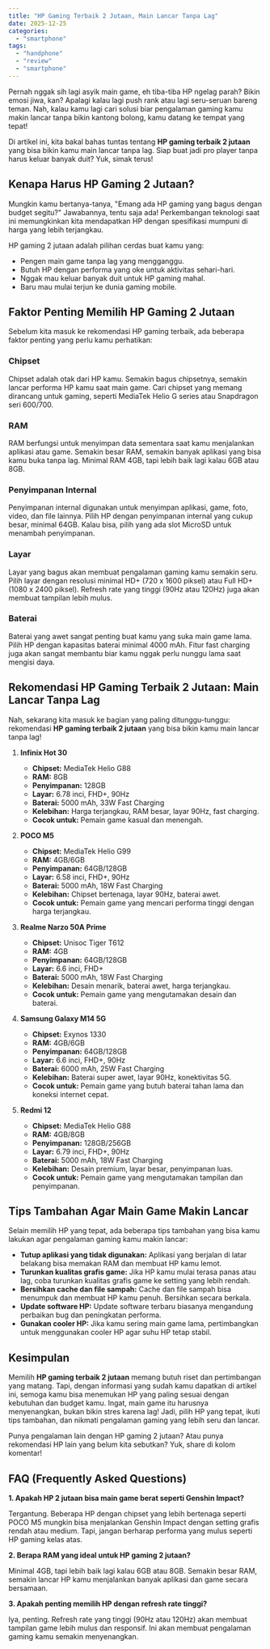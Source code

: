 ```yaml
---
title: "HP Gaming Terbaik 2 Jutaan, Main Lancar Tanpa Lag"
date: 2025-12-25
categories: 
  - "smartphone"
tags: 
  - "handphone"
  - "review"
  - "smartphone"
---
```


Pernah nggak sih lagi asyik main game, eh tiba-tiba HP ngelag parah? Bikin emosi jiwa, kan? Apalagi kalau lagi push rank atau lagi seru-seruan bareng teman. Nah, kalau kamu lagi cari solusi biar pengalaman gaming kamu makin lancar tanpa bikin kantong bolong, kamu datang ke tempat yang tepat!

Di artikel ini, kita bakal bahas tuntas tentang **HP gaming terbaik 2 jutaan** yang bisa bikin kamu main lancar tanpa lag. Siap buat jadi pro player tanpa harus keluar banyak duit? Yuk, simak terus!

## Kenapa Harus HP Gaming 2 Jutaan?

Mungkin kamu bertanya-tanya, "Emang ada HP gaming yang bagus dengan budget segitu?" Jawabannya, tentu saja ada! Perkembangan teknologi saat ini memungkinkan kita mendapatkan HP dengan spesifikasi mumpuni di harga yang lebih terjangkau.

HP gaming 2 jutaan adalah pilihan cerdas buat kamu yang:

- Pengen main game tanpa lag yang mengganggu.
- Butuh HP dengan performa yang oke untuk aktivitas sehari-hari.
- Nggak mau keluar banyak duit untuk HP gaming mahal.
- Baru mau mulai terjun ke dunia gaming mobile.

## Faktor Penting Memilih HP Gaming 2 Jutaan

Sebelum kita masuk ke rekomendasi HP gaming terbaik, ada beberapa faktor penting yang perlu kamu perhatikan:

### Chipset

Chipset adalah otak dari HP kamu. Semakin bagus chipsetnya, semakin lancar performa HP kamu saat main game. Cari chipset yang memang dirancang untuk gaming, seperti MediaTek Helio G series atau Snapdragon seri 600/700.

### RAM

RAM berfungsi untuk menyimpan data sementara saat kamu menjalankan aplikasi atau game. Semakin besar RAM, semakin banyak aplikasi yang bisa kamu buka tanpa lag. Minimal RAM 4GB, tapi lebih baik lagi kalau 6GB atau 8GB.

### Penyimpanan Internal

Penyimpanan internal digunakan untuk menyimpan aplikasi, game, foto, video, dan file lainnya. Pilih HP dengan penyimpanan internal yang cukup besar, minimal 64GB. Kalau bisa, pilih yang ada slot MicroSD untuk menambah penyimpanan.

### Layar

Layar yang bagus akan membuat pengalaman gaming kamu semakin seru. Pilih layar dengan resolusi minimal HD+ (720 x 1600 piksel) atau Full HD+ (1080 x 2400 piksel). Refresh rate yang tinggi (90Hz atau 120Hz) juga akan membuat tampilan lebih mulus.

### Baterai

Baterai yang awet sangat penting buat kamu yang suka main game lama. Pilih HP dengan kapasitas baterai minimal 4000 mAh. Fitur fast charging juga akan sangat membantu biar kamu nggak perlu nunggu lama saat mengisi daya.

## Rekomendasi HP Gaming Terbaik 2 Jutaan: Main Lancar Tanpa Lag

Nah, sekarang kita masuk ke bagian yang paling ditunggu-tunggu: rekomendasi **HP gaming terbaik 2 jutaan** yang bisa bikin kamu main lancar tanpa lag!

1. **Infinix Hot 30**
    
    - **Chipset:** MediaTek Helio G88
    - **RAM:** 8GB
    - **Penyimpanan:** 128GB
    - **Layar:** 6.78 inci, FHD+, 90Hz
    - **Baterai:** 5000 mAh, 33W Fast Charging
    - **Kelebihan:** Harga terjangkau, RAM besar, layar 90Hz, fast charging.
    - **Cocok untuk:** Pemain game kasual dan menengah.
2. **POCO M5**
    
    - **Chipset:** MediaTek Helio G99
    - **RAM:** 4GB/6GB
    - **Penyimpanan:** 64GB/128GB
    - **Layar:** 6.58 inci, FHD+, 90Hz
    - **Baterai:** 5000 mAh, 18W Fast Charging
    - **Kelebihan:** Chipset bertenaga, layar 90Hz, baterai awet.
    - **Cocok untuk:** Pemain game yang mencari performa tinggi dengan harga terjangkau.
3. **Realme Narzo 50A Prime**
    
    - **Chipset:** Unisoc Tiger T612
    - **RAM:** 4GB
    - **Penyimpanan:** 64GB/128GB
    - **Layar:** 6.6 inci, FHD+
    - **Baterai:** 5000 mAh, 18W Fast Charging
    - **Kelebihan:** Desain menarik, baterai awet, harga terjangkau.
    - **Cocok untuk:** Pemain game yang mengutamakan desain dan baterai.
4. **Samsung Galaxy M14 5G**
    
    - **Chipset:** Exynos 1330
    - **RAM:** 4GB/6GB
    - **Penyimpanan:** 64GB/128GB
    - **Layar:** 6.6 inci, FHD+, 90Hz
    - **Baterai:** 6000 mAh, 25W Fast Charging
    - **Kelebihan:** Baterai super awet, layar 90Hz, konektivitas 5G.
    - **Cocok untuk:** Pemain game yang butuh baterai tahan lama dan koneksi internet cepat.
5. **Redmi 12**
    
    - **Chipset:** MediaTek Helio G88
    - **RAM:** 4GB/8GB
    - **Penyimpanan:** 128GB/256GB
    - **Layar:** 6.79 inci, FHD+, 90Hz
    - **Baterai:** 5000 mAh, 18W Fast Charging
    - **Kelebihan:** Desain premium, layar besar, penyimpanan luas.
    - **Cocok untuk:** Pemain game yang mengutamakan tampilan dan penyimpanan.

## Tips Tambahan Agar Main Game Makin Lancar

Selain memilih HP yang tepat, ada beberapa tips tambahan yang bisa kamu lakukan agar pengalaman gaming kamu makin lancar:

- **Tutup aplikasi yang tidak digunakan:** Aplikasi yang berjalan di latar belakang bisa memakan RAM dan membuat HP kamu lemot.
- **Turunkan kualitas grafis game:** Jika HP kamu mulai terasa panas atau lag, coba turunkan kualitas grafis game ke setting yang lebih rendah.
- **Bersihkan cache dan file sampah:** Cache dan file sampah bisa menumpuk dan membuat HP kamu penuh. Bersihkan secara berkala.
- **Update software HP:** Update software terbaru biasanya mengandung perbaikan bug dan peningkatan performa.
- **Gunakan cooler HP:** Jika kamu sering main game lama, pertimbangkan untuk menggunakan cooler HP agar suhu HP tetap stabil.

## Kesimpulan

Memilih **HP gaming terbaik 2 jutaan** memang butuh riset dan pertimbangan yang matang. Tapi, dengan informasi yang sudah kamu dapatkan di artikel ini, semoga kamu bisa menemukan HP yang paling sesuai dengan kebutuhan dan budget kamu. Ingat, main game itu harusnya menyenangkan, bukan bikin stres karena lag! Jadi, pilih HP yang tepat, ikuti tips tambahan, dan nikmati pengalaman gaming yang lebih seru dan lancar.

Punya pengalaman lain dengan HP gaming 2 jutaan? Atau punya rekomendasi HP lain yang belum kita sebutkan? Yuk, share di kolom komentar!

## FAQ (Frequently Asked Questions)

**1\. Apakah HP 2 jutaan bisa main game berat seperti Genshin Impact?**

Tergantung. Beberapa HP dengan chipset yang lebih bertenaga seperti POCO M5 mungkin bisa menjalankan Genshin Impact dengan setting grafis rendah atau medium. Tapi, jangan berharap performa yang mulus seperti HP gaming kelas atas.

**2\. Berapa RAM yang ideal untuk HP gaming 2 jutaan?**

Minimal 4GB, tapi lebih baik lagi kalau 6GB atau 8GB. Semakin besar RAM, semakin lancar HP kamu menjalankan banyak aplikasi dan game secara bersamaan.

**3\. Apakah penting memilih HP dengan refresh rate tinggi?**

Iya, penting. Refresh rate yang tinggi (90Hz atau 120Hz) akan membuat tampilan game lebih mulus dan responsif. Ini akan membuat pengalaman gaming kamu semakin menyenangkan.
